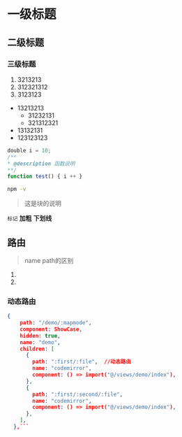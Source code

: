 # 一级标题
## 二级标题
### 三级标题

1. 3213213
1. 312321312
1. 3123123


* 13213213
  * 31232131
  * 321312321
* 13132131 
* 123123123

``` javascript
double i = 10;
/**
* @description 函数说明
**/
function test() { i ++ }
```

``` sh
npm -v
```


> 这是块的说明

`标记`
**加粗**
__下划线__


## 路由
> name path的区别
1. 
1. 
### 动态路由
``` json
{
    path: "/demo/:mapmode",
    component: ShowCase,
    hidden: true,
    name: "demo",
    children: [
      {
        path: ":first/:file",  //动态路由
        name: "codemirror",
        component: () => import("@/views/demo/index"),
      },
      {
        path: ":first/:second/:file",
        name: "codemirror",
        component: () => import("@/views/demo/index"),
      },
    ],
  },```